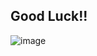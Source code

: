 ## Good Luck!!

![image](https://github.com/laiba1025/Csharp-OOP/assets/123197772/5c463f5f-137a-4d03-b67b-83eca3daa125)
